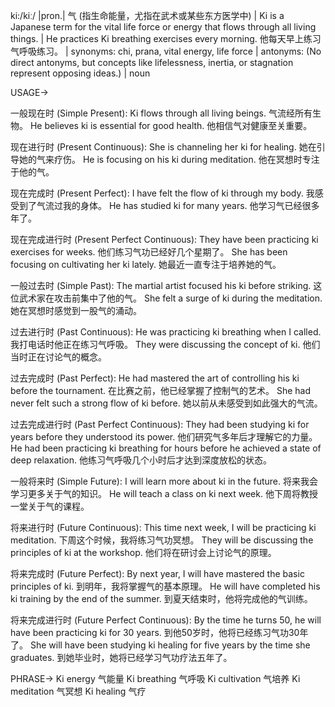 ki:/kiː/ |pron.| 气 (指生命能量，尤指在武术或某些东方医学中) |  Ki is a Japanese term for the vital life force or energy that flows through all living things. | He practices Ki breathing exercises every morning. 他每天早上练习气呼吸练习。 | synonyms: chi, prana, vital energy, life force | antonyms:  (No direct antonyms, but concepts like lifelessness, inertia, or stagnation represent opposing ideas.) | noun


USAGE->

一般现在时 (Simple Present):
Ki flows through all living beings.  气流经所有生物。
He believes ki is essential for good health. 他相信气对健康至关重要。

现在进行时 (Present Continuous):
She is channeling her ki for healing. 她在引导她的气来疗伤。
He is focusing on his ki during meditation.  他在冥想时专注于他的气。

现在完成时 (Present Perfect):
I have felt the flow of ki through my body. 我感受到了气流过我的身体。
He has studied ki for many years.  他学习气已经很多年了。

现在完成进行时 (Present Perfect Continuous):
They have been practicing ki exercises for weeks.  他们练习气功已经好几个星期了。
She has been focusing on cultivating her ki lately.  她最近一直专注于培养她的气。

一般过去时 (Simple Past):
The martial artist focused his ki before striking.  这位武术家在攻击前集中了他的气。
She felt a surge of ki during the meditation.  她在冥想时感觉到一股气的涌动。

过去进行时 (Past Continuous):
He was practicing ki breathing when I called.  我打电话时他正在练习气呼吸。
They were discussing the concept of ki. 他们当时正在讨论气的概念。

过去完成时 (Past Perfect):
He had mastered the art of controlling his ki before the tournament. 在比赛之前，他已经掌握了控制气的艺术。
She had never felt such a strong flow of ki before. 她以前从未感受到如此强大的气流。

过去完成进行时 (Past Perfect Continuous):
They had been studying ki for years before they understood its power.  他们研究气多年后才理解它的力量。
He had been practicing ki breathing for hours before he achieved a state of deep relaxation.  他练习气呼吸几个小时后才达到深度放松的状态。

一般将来时 (Simple Future):
I will learn more about ki in the future. 将来我会学习更多关于气的知识。
He will teach a class on ki next week. 他下周将教授一堂关于气的课程。

将来进行时 (Future Continuous):
This time next week, I will be practicing ki meditation. 下周这个时候，我将练习气功冥想。
They will be discussing the principles of ki at the workshop. 他们将在研讨会上讨论气的原理。

将来完成时 (Future Perfect):
By next year, I will have mastered the basic principles of ki. 到明年，我将掌握气的基本原理。
He will have completed his ki training by the end of the summer.  到夏天结束时，他将完成他的气训练。

将来完成进行时 (Future Perfect Continuous):
By the time he turns 50, he will have been practicing ki for 30 years. 到他50岁时，他将已经练习气功30年了。
She will have been studying ki healing for five years by the time she graduates.  到她毕业时，她将已经学习气功疗法五年了。



PHRASE->
Ki energy  气能量
Ki breathing  气呼吸
Ki cultivation  气培养
Ki meditation  气冥想
Ki healing 气疗


